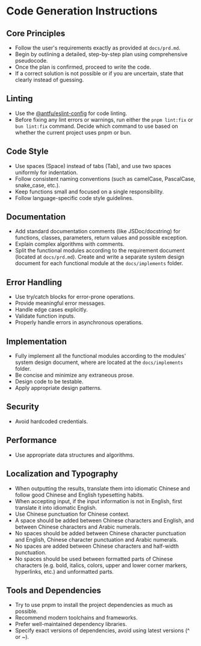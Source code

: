 # Code Generation Instructions

## Core Principles
- Follow the user's requirements exactly as provided at `docs/prd.md`.
- Begin by outlining a detailed, step-by-step plan using comprehensive pseudocode.
- Once the plan is confirmed, proceed to write the code.
- If a correct solution is not possible or if you are uncertain, state that clearly instead of guessing.

## Linting

- Use the [@antfu/eslint-config](https://raw.githubusercontent.com/antfu/eslint-config/refs/heads/main/README.md) for code linting.
- Before fixing any lint errors or warnings, run either the `pnpm lint:fix` or `bun lint:fix` command. Decide which command to use based on whether the current project uses pnpm or bun.

## Code Style
- Use spaces (Space) instead of tabs (Tab), and use two spaces uniformly for indentation.
- Follow consistent naming conventions (such as camelCase, PascalCase, snake_case, etc.).
- Keep functions small and focused on a single responsibility.
- Follow language-specific code style guidelines.

## Documentation
- Add standard documentation comments (like JSDoc/docstring) for functions, classes, parameters, return values and possible exception.
- Explain complex algorithms with comments.
- Split the functional modules according to the requirement document (located at `docs/prd.md`). Create and write a separate system design document for each functional module at the `docs/implements` folder.

## Error Handling
- Use try/catch blocks for error-prone operations.
- Provide meaningful error messages.
- Handle edge cases explicitly.
- Validate function inputs.
- Properly handle errors in asynchronous operations.

## Implementation
- Fully implement all the functional modules according to the modules' system design document, where are located at the `docs/implements` folder.
- Be concise and minimize any extraneous prose.
- Design code to be testable.
- Apply appropriate design patterns.

## Security
- Avoid hardcoded credentials.

## Performance
- Use appropriate data structures and algorithms.

## Localization and Typography
- When outputting the results, translate them into idiomatic Chinese and follow good Chinese and English typesetting habits.
- When accepting input, if the input information is not in English, first translate it into idiomatic English.
- Use Chinese punctuation for Chinese context.
- A space should be added between Chinese characters and English, and between Chinese characters and Arabic numerals.
- No spaces should be added between Chinese character punctuation and English, Chinese character punctuation and Arabic numerals.
- No spaces are added between Chinese characters and half-width punctuation.
- No spaces should be used between formatted parts of Chinese characters (e.g. bold, italics, colors, upper and lower corner markers, hyperlinks, etc.) and unformatted parts.

## Tools and Dependencies
- Try to use pnpm to install the project dependencies as much as possible.
- Recommend modern toolchains and frameworks.
- Prefer well-maintained dependency libraries.
- Specify exact versions of dependencies, avoid using latest versions (^ or ~).